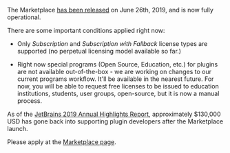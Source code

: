 [//]: # (title: Current status of the Marketplace project)

The Marketplace [has been released](https://blog.jetbrains.com/platform/2019/06/jetbrains-marketplace-is-live/) on June 26th, 2019, and is now fully operational.

There are some important conditions applied right now:

* Only *Subscription* and *Subscription with Fallback* license types are supported (no perpetual licensing model available so far.)

* Right now special programs (Open Source, Education, etc.) for plugins are not available out-of-the-box - we are working on changes to our current programs workflow. It'll be available in the nearest future. For now, you will be able to request free licenses to be issued to education institutions, students, user groups, open-source, but it is now a manual process.

As of the [JetBrains 2019 Annual Highlights Report](https://www.jetbrains.com/company/annualreport/2019/), approximately $130,000 USD has gone back into supporting plugin developers after the Marketplace launch.

Please apply at the [Marketplace page](https://plugins.jetbrains.com/marketplace).
